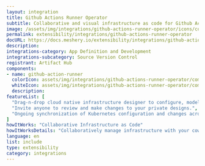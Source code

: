 ```yaml
---
layout: integration
title: Github Actions Runner Operator
subtitle: Collaborative and visual infrastructure as code for Github Actions Runner Operator
image: /assets/img/integrations/github-actions-runner-operator/icons/color/github-actions-runner-operator-color.svg
permalink: extensibility/integrations/github-actions-runner-operator
docURL: https://docs.meshery.io/extensibility/integrations/github-actions-runner-operator
description: 
integrations-category: App Definition and Development
integrations-subcategory: Source Version Control
registrant: Artifact Hub
components: 
- name: github-action-runner
  colorIcon: assets/img/integrations/github-actions-runner-operator/components/github-action-runner/icons/color/github-action-runner-color.svg
  whiteIcon: assets/img/integrations/github-actions-runner-operator/components/github-action-runner/icons/white/github-action-runner-white.svg
  description: 
featureList: [
  "Drag-n-drop cloud native infrastructure designer to configure, model, and deploy your workloads.",
  "Invite anyone to review and make changes to your private designs.",
  "Ongoing synchronization of Kubernetes configuration and changes across any number of clusters."
]
howItWorks: "Collaborative Infrastructure as Code"
howItWorksDetails: "Collaboratively manage infrastructure with your coworkers synchronously sharing the same designs."
language: en
list: include
type: extensibility
category: integrations
---
```

